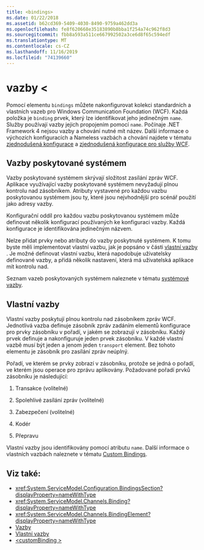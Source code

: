 ```yaml
---
title: <bindings>
ms.date: 01/22/2018
ms.assetid: b62cd369-5409-4030-8490-9759a462dd3a
ms.openlocfilehash: fe8f620668e35183890b8bba1f254a74c962f8d3
ms.sourcegitcommit: fbb8a593a511ce667992502a3ce6d8f65c594edf
ms.translationtype: MT
ms.contentlocale: cs-CZ
ms.lasthandoff: 11/16/2019
ms.locfileid: "74139660"
---
```

# <a name="bindings"></a>vazby \<

Pomocí elementu `bindings` můžete nakonfigurovat kolekci standardních a vlastních vazeb pro Windows Communication Foundation (WCF). Každá položka je `binding` prvek, který lze identifikovat jeho jedinečným `name`. Služby používají vazby jejich propojením pomocí `name`. Počínaje .NET Framework 4 nejsou vazby a chování nutné mít název. Další informace o výchozích konfiguracích a Nameless vazbách a chování najdete v tématu [zjednodušená konfigurace](../../../wcf/simplified-configuration.md) a [zjednodušená konfigurace pro služby WCF](../../../wcf/samples/simplified-configuration-for-wcf-services.md).

## <a name="system-provided-bindings"></a>Vazby poskytované systémem

Vazby poskytované systémem skrývají složitost zasílání zpráv WCF. Aplikace využívající vazby poskytované systémem nevyžadují plnou kontrolu nad zásobníkem. Atributy vystavené pro každou vazbu poskytovanou systémem jsou ty, které jsou nejvhodnější pro scénář použití jako adresy vazby.

Konfigurační oddíl pro každou vazbu poskytovanou systémem může definovat několik konfigurací používaných ke konfiguraci vazby. Každá konfigurace je identifikována jedinečným názvem.

Nelze přidat prvky nebo atributy do vazby poskytnuté systémem. K tomu byste měli implementovat vlastní vazbu, jak je popsáno v části [vlastní vazby](#custom-bindings) . Je možné definovat vlastní vazbu, která napodobuje uživatelsky definované vazby, a přidá několik nastavení, která má uživatelská aplikace mít kontrolu nad.  

Seznam vazeb poskytovaných systémem naleznete v tématu [systémové vazby](../../../wcf/system-provided-bindings.md).

## <a name="custom-bindings"></a>Vlastní vazby

Vlastní vazby poskytují plnou kontrolu nad zásobníkem zpráv WCF. Jednotlivá vazba definuje zásobník zpráv zadáním elementů konfigurace pro prvky zásobníku v pořadí, v jakém se zobrazují v zásobníku. Každý prvek definuje a nakonfiguruje jeden prvek zásobníku. V každé vlastní vazbě musí být jeden a jenom jeden `transport` element. Bez tohoto elementu je zásobník pro zasílání zpráv neúplný.

Pořadí, ve kterém se prvky zobrazí v zásobníku, protože se jedná o pořadí, ve kterém jsou operace pro zprávu aplikovány. Požadované pořadí prvků zásobníku je následující:  

1. Transakce (volitelné)  

2. Spolehlivé zasílání zpráv (volitelné)  

3. Zabezpečení (volitelné)  

4. Kodér  

5. Přepravu  

 Vlastní vazby jsou identifikovány pomocí atributu `name`. Další informace o vlastních vazbách naleznete v tématu [Custom Bindings](../../../wcf/extending/custom-bindings.md).

## <a name="see-also"></a>Viz také:

- <xref:System.ServiceModel.Configuration.BindingsSection?displayProperty=nameWithType>
- <xref:System.ServiceModel.Channels.Binding?displayProperty=nameWithType>
- <xref:System.ServiceModel.Channels.BindingElement?displayProperty=nameWithType>
- [Vazby](../../../wcf/bindings.md)
- [Vlastní vazby](../../../wcf/extending/custom-bindings.md)
- [\<customBinding >](custombinding.md)
